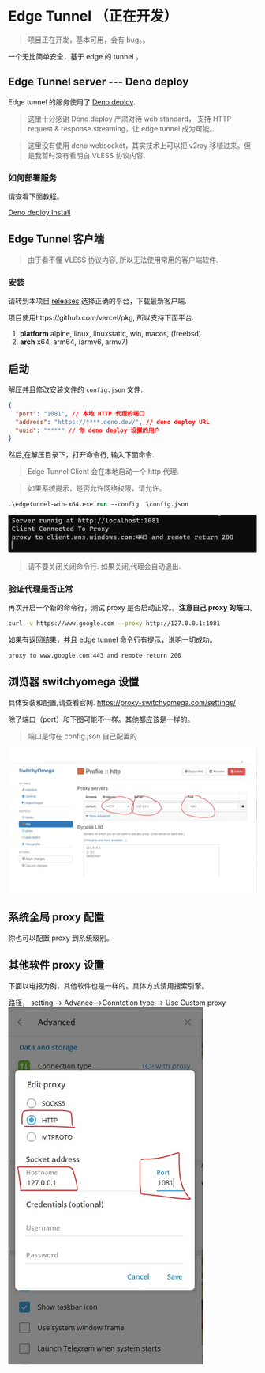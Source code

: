 # Edge Tunnel （正在开发）

> 项目正在开发，基本可用，会有 bug。。

一个无比简单安全，基于 edge 的 tunnel 。

## Edge Tunnel server --- Deno deploy

Edge tunnel 的服务使用了 [Deno deploy](https://deno.com/deploy).

> 这里十分感谢 Deno deploy 严肃对待 web standard， 支持 HTTP request & response streaming，让 edge tunnel 成为可能。

> 这里没有使用 deno websocket，其实技术上可以把 v2ray 移植过来。但是我暂时没有看明白 VLESS 协议内容.

### 如何部署服务

请查看下面教程。

[Deno deploy Install](./doc/edge-tunnel-deno.md)

## Edge Tunnel 客户端

> 由于看不懂 VLESS 协议内容, 所以无法使用常用的客户端软件.

### 安装

请转到本项目 [releases](https://github.com/zizifn/edgetunnel/releases),选择正确的平台，下载最新客户端.

项目使用https://github.com/vercel/pkg, 所以支持下面平台.

1. **platform** alpine, linux, linuxstatic, win, macos, (freebsd)
2. **arch** x64, arm64, (armv6, armv7)

## 启动

解压并且修改安装文件的 `config.json` 文件.

```json
{
  "port": "1081", // 本地 HTTP 代理的端口
  "address": "https://****.deno.dev/", // deno deploy URL
  "uuid": "****" // 你 deno deploy 设置的用户
}
```

然后,在解压目录下，打开命令行, 输入下面命令.

> Edge Tunnel Client 会在本地启动一个 http 代理.

> 如果系统提示，是否允许网络权限，请允许。

```ps
.\edgetunnel-win-x64.exe run --config .\config.json
```

![client-log](./doc/client-log.jpg)

> 请不要关闭关闭命令行. 如果关闭,代理会自动退出.

### 验证代理是否正常

再次开启一个新的命令行，测试 proxy 是否启动正常。。**注意自己 proxy 的端口**。

```bash
curl -v https://www.google.com --proxy http://127.0.0.1:1081
```

如果有返回结果，并且 edge tunnel 命令行有提示，说明一切成功。

```
proxy to www.google.com:443 and remote return 200
```

## 浏览器 switchyomega 设置

具体安装和配置,请查看官网.
https://proxy-switchyomega.com/settings/

除了端口（port）和下图可能不一样。其他都应该是一样的。

> 端口是你在 config.json 自己配置的

![switchyomega2](./doc/switchyomega2.jpg)

## 系统全局 proxy 配置

你也可以配置 proxy 到系统级别。

## 其他软件 proxy 设置

下面以电报为例，其他软件也是一样的。具体方式请用搜索引擎。

路径， setting--> Advance-->Conntction type--> Use Custom proxy
![](./doc/tel.jpg)
